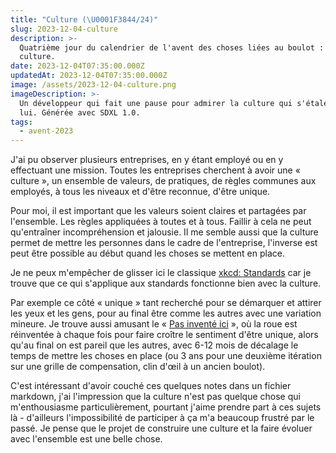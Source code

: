 ```yaml
---
title: "Culture (\U0001F3844/24)"
slug: 2023-12-04-culture
description: >-
  Quatrième jour du calendrier de l'avent des choses liées au boulot : la
  culture.
date: 2023-12-04T07:35:00.000Z
updatedAt: 2023-12-04T07:35:00.000Z
image: /assets/2023-12-04-culture.png
imageDescription: >-
  Un développeur qui fait une pause pour admirer la culture qui s'étale devant
  lui. Générée avec SDXL 1.0.
tags:
  - avent-2023
---
```


J'ai pu observer plusieurs entreprises, en y étant employé ou en y effectuant une mission. Toutes les entreprises cherchent à avoir une « culture », un ensemble de valeurs, de pratiques, de règles communes aux employés, à tous les niveaux et d'être reconnue, d'être unique.

Pour moi, il est important que les valeurs soient claires et partagées par l'ensemble. Les règles appliquées à toutes et à tous. Faillir à cela ne peut qu'entraîner incompréhension et jalousie. Il me semble aussi que la culture permet de mettre les personnes dans le cadre de l'entreprise, l'inverse est peut être possible au début quand les choses se mettent en place.

Je ne peux m'empêcher de glisser ici le classique [xkcd: Standards](https://xkcd.com/927/) car je trouve que ce qui s'applique aux standards fonctionne bien avec la culture.

Par exemple ce côté « unique » tant recherché pour se démarquer et attirer les yeux et les gens, pour au final être comme les autres avec une variation mineure. Je trouve aussi amusant le « [Pas inventé ici](https://fr.wikipedia.org/wiki/Not_invented_here) », où la roue est réinventée à chaque fois pour faire croître le sentiment d'être unique, alors qu'au final on est pareil que les autres, avec 6-12 mois de décalage le temps de mettre les choses en place (ou 3 ans pour une deuxième itération sur une grille de compensation, clin d'œil à un ancien boulot).

C'est intéressant d'avoir couché ces quelques notes dans un fichier markdown, j'ai l'impression que la culture n'est pas quelque chose qui m'enthousiasme particulièrement, pourtant j'aime prendre part à ces sujets là - d'ailleurs l'impossibilité de participer à ça m'a beaucoup frustré par le passé. Je pense que le projet de construire une culture et la faire évoluer avec l'ensemble est une belle chose.
